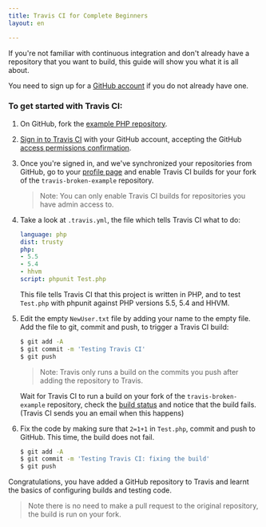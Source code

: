 ```yaml
---
title: Travis CI for Complete Beginners
layout: en

---
```


If you're not familiar with continuous integration and don't already have a repository that you want to build, this guide will show you what it is all about.

You need to sign up for a [GitHub account](https://github.com/) if you do not already have one.

### To get started with Travis CI:

1. On GitHub, fork the [example PHP repository](https://github.com/plaindocs/travis-broken-example).

2. [Sign in to Travis CI](https://travis-ci.org/auth) with your GitHub account, accepting the GitHub [access permissions confirmation](/user/github-oauth-scopes).

3. Once you're signed in, and we've synchronized your repositories from GitHub, go to your [profile page](https://travis-ci.org/profile) and enable
   Travis CI builds for your fork of the `travis-broken-example` repository.

   > Note: You can only enable Travis CI builds for repositories you have admin access to.

4. Take a look at `.travis.yml`, the file which tells Travis CI what to do:

   ```yaml
   language: php
   dist: trusty
   php:
   - 5.5
   - 5.4
   - hhvm
   script: phpunit Test.php
   ```

   This file tells Travis CI that this project is written in PHP, and to test `Test.php` with phpunit against PHP versions 5.5, 5.4 and HHVM.

5. Edit the empty `NewUser.txt` file by adding your name to the empty file. Add the file to git, commit and push, to trigger a Travis CI build:

   ```bash
   $ git add -A
   $ git commit -m 'Testing Travis CI'
   $ git push
   ```

   > Note: Travis only runs a build on the commits you push after adding the repository to Travis.

   Wait for Travis CI to run a build on your fork of the `travis-broken-example` repository, check the [build status](https://travis-ci.org) and notice that the build fails. (Travis CI sends you an email when this happens)

6. Fix the code by making sure that `2=1+1` in `Test.php`, commit and push to GitHub. This time, the build does not fail.

   ```bash
   $ git add -A
   $ git commit -m 'Testing Travis CI: fixing the build'
   $ git push
   ```

Congratulations, you have added a GitHub repository to Travis and learnt the basics of configuring builds and testing code.

> Note there is no need to make a pull request to the original repository, the build is run on your fork.

